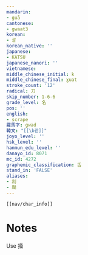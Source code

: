 ```yaml
---
mandarin:
- guā
cantonese:
- gwaat3
korean:
- 괄
korean_native: ''
japanese:
- KATSU
japanese_nanori: ''
vietnamese:
middle_chinese_initial: k
middle_chinese_final: ɣuat
stroke_count: '12'
radical: 刀
skip_number: 1-6-6
grade_level: 名
pos: ''
english:
- scrape
羅馬字: gwad
韓文: "[[\b괃]]"
joyo_level: ''
hsk_level: ''
hanmun_edu_level: ''
danayo_id: 8071
mc_id: 4272
graphemic_classification: 舌
stand_in: 'FALSE'
aliases:
- 刮
- 颳
---
```

```meta-bind-embed
[[nav/char_info]]
```

# Notes
Use 掻
